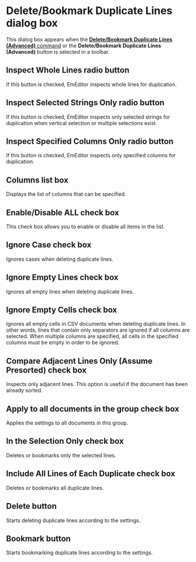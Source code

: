 # Delete/Bookmark Duplicate Lines dialog box

This dialog box appears when the
[**Delete/Bookmark Duplicate Lines (Advanced)** command](../../cmd/edit/delete_duplicate_advanced) or the **Delete/Bookmark Duplicate Lines (Advanced)** button is selected in a toolbar.

## Inspect Whole Lines radio button

If this button is checked, EmEditor inspects whole lines for duplication.

## Inspect Selected Strings Only radio button

If this button is checked, EmEditor inspects only selected strings for duplication when vertical selection or multiple selections exist.

## Inspect Specified Columns Only radio button

If this button is checked, EmEditor inspects only specified columns for duplication.

## Columns list box

Displays the list of columns that can be specified.

## Enable/Disable ALL check box

This check box allows you to enable or disable all items in the list.

## Ignore Case check box

Ignores cases when deleting duplicate lines.

## Ignore Empty Lines check box

Ignores all empty lines when deleting duplicate lines.

## Ignore Empty Cells check box

Ignores all empty cells in CSV documents when deleting duplicate lines. In other words, lines that contain only separators are ignored if all columns are selected. When multiple columns are specified, all cells in the specified columns must be empty in order to be ignored.

## Compare Adjacent Lines Only (Assume Presorted) check box

Inspects only adjacent lines. This option is useful if the document has been already sorted.

## Apply to all documents in the group check box

Applies the settings to all documents in this group.

## In the Selection Only check box

Deletes or bookmarks only the selected lines.

## Include All Lines of Each Duplicate check box

Deletes or bookmarks all duplicate lines.

## Delete button

Starts deleting duplicate lines according to the settings.

## Bookmark button

Starts bookmarking duplicate lines according to the settings.

